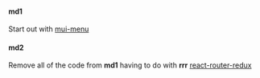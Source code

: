 

#### md1

Start out with
[mui-menu](https://github.com/stormasm/mui-menu)

#### md2

Remove all of the code from **md1** having to do with **rrr**
[react-router-redux](https://github.com/ReactTraining/react-router/tree/master/packages/react-router-redux)
